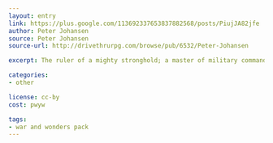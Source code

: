 ```yaml
---
layout: entry
link: https://plus.google.com/113692337653837882568/posts/PiujJA82jfe
author: Peter Johansen
source: Peter Johansen
source-url: http://drivethrurpg.com/browse/pub/6532/Peter-Johansen

excerpt: The ruler of a mighty stronghold; a master of military command, economic power, and social intrigue.

categories:
- other

license: cc-by
cost: pwyw

tags:
- war and wonders pack
---
```

